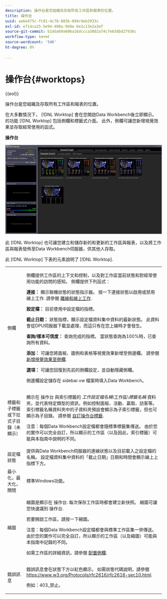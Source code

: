 ```yaml
---
description: 操作台是您組織及存取所有工作區和報表的位置。
title: 操作台
uuid: ae6e475c-fc91-4c76-883b-894c9eb2933c
exl-id: e714ca25-5e94-408a-9d4e-6e1c13e2a3ef
source-git-commit: b1dda69a606a16dccca30d2a74c7e63dbd27936c
workflow-type: tm+mt
source-wordcount: '546'
ht-degree: 0%

---
```


# 操作台{#worktops}

{{eol}}

操作台是您組織及存取所有工作區和報表的位置。

在大多數情況下， [!DNL Worktop] 會在您開啟Data Workbench後立即顯示。 的功能 [!DNL Worktop] 包括側欄和標籤式介面。 此外，側欄可讓您新增視覺效果並存取經常使用的函式。

**操作台**

![](assets/client-wktp.png)

此 [!DNL Worktop] 也可讓您建立和儲存新的和更新的工作區與報表，以及將工作區與報表發佈至Data Workbench伺服器，供其他人存取。

此 [!DNL Worktop] 下表的元素說明了 [!DNL Worktop].

<table id="table_CB1DBB7DE8E2450A8C57601531BBD689">
 <tbody>
  <tr>
   <td colname="col1"> 側欄 </td>
   <td colname="col2"> <p>側欄提供工作區的上下文和控制，以及對工作區當前狀態和對經常使用功能的訪問的感知。 側欄提供下列函式： </p> <p> <b>連接：</b> 顯示聯機狀態的狀態指示器。 按一下連接狀態以啟用或禁用 <span class="wintitle"> 線上工作</span>. 請參閱 <a href="../../home/c-get-started/c-off-on.md#concept-cef8758ede044b18b3558376c5eb9f54"> 離線和線上工作</a>. </p> <p> <b>設定檔：</b> 目前使用中設定檔的指標。 </p> <p> <b>截止日期： </b>狀態指標，顯示設定檔資料集中資料的最新狀態。 此資料會從DPU伺服器下載並處理，而這只有在您上線時才會發生。 </p> <p> <b>查詢/樣本可信度：</b> 查詢完成的指標。 當狀態查詢為100%時，已查詢所有資料。 </p> <p> <b>添加：</b> 可讓您將面板、圖例和表格等視覺效果新增至側邊欄。 請參閱 <a href="../../home/c-get-started/c-config-sidebar.md#section-666f70a405db4f8d8eaffa567ffcac06"> 新增視覺效果至側欄</a>. </p> <p> <b>選項：</b> 可讓您回復到先前的側欄設定，並自動隱藏側欄。 </p> <p>側邊欄設定儲存在 <span class="filepath"> sidebar.vw</span> 檔案時填入Data Workbench。 </p> </td>
  </tr>
  <tr>
   <td colname="col1"> <p>標籤和子標籤或下拉式子目錄（未顯示） </p> </td>
   <td colname="col2"> <p>顯示在 <span class="wintitle"> 操作台</span> 與索引標籤的 <i>工作設定檔名稱</i>\工作區\<i>標籤名稱</i> 資料夾，並代表特定類型的資訊，例如控制面板、活動、贏取、訪客等。 索引標籤名稱資料夾中的子資料夾預設會顯示為子索引標籤，但也可顯示為子目錄。 請參閱 <a href="../../home/c-get-started/c-intf-anlys-ftrs/c-cstm-wktp-tabs/c-cstm-wktp-tabs.md#concept-0f1e6061b03949199326dc6df71a52bc"> 自訂操作台標籤</a>. </p> <p> <p>注意：每個Data Workbench設定檔都會隨標準標籤集傳送。 由於您的實作可以完全自訂，所以顯示的工作區（以及因此，索引標籤）可能與本指南中說明的不同。 </p> </p> </td>
  </tr>
  <tr>
   <td colname="col1"> 設定檔狀態 </td>
   <td colname="col2"> 提供與Data Workbench伺服器的連線狀態以及目前載入之設定檔的名稱。 設定檔資料集中資料的「截止日期」日期和時間會顯示線上上指標下方。 </td>
  </tr>
  <tr>
   <td colname="col1"> 最小化，最大化，關閉 </td>
   <td colname="col2"> 標準Windows功能。 </td>
  </tr>
  <tr>
   <td colname="col1"> 縮圖 </td>
   <td colname="col2"> <p>縮圖是顯示在 <span class="wintitle"> 操作台</span>. 每次保存工作區時都會建立新快照。 縮圖可讓您快速識別 <span class="wintitle"> 操作台</span>. </p> <p>若要開啟工作區，請按一下縮圖。 </p> <p> <p>注意：每個Data Workbench設定檔都會與標準工作區集一併傳送。 由於您的實作可以完全自訂，所以顯示的工作區（以及縮圖）可能與本指南中記錄的不同。 </p> </p> <p>如需工作區的詳細資訊，請參閱 <a href="../../home/c-get-started/c-config-sidebar.md#concept-41db771b302e43018e5a9daa40b397e6"> 配置側欄</a>. </p> </td>
  </tr>
  <tr>
   <td colname="col1"> 錯誤訊息 </td>
   <td colname="col2"> <p>錯誤訊息會在狀態下方以紅色顯示。 如需狀態代碼說明，請參閱 <a href="https://www.w3.org/Protocols/rfc2616/rfc2616-sec10.html" format="http" scope="external"> https://www.w3.org/Protocols/rfc2616/rfc2616-sec10.html</a>. </p> <p>例如：403_禁止。 </p> </td>
  </tr>
 </tbody>
</table>
